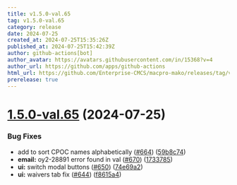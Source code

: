 ```yaml
---
title: v1.5.0-val.65
tag: v1.5.0-val.65
category: release
date: 2024-07-25
created_at: 2024-07-25T15:35:26Z
published_at: 2024-07-25T15:42:39Z
author: github-actions[bot]
author_avatar: https://avatars.githubusercontent.com/in/15368?v=4
author_url: https://github.com/apps/github-actions
html_url: https://github.com/Enterprise-CMCS/macpro-mako/releases/tag/v1.5.0-val.65
prerelease: true
---
```


# [1.5.0-val.65](https://github.com/Enterprise-CMCS/macpro-mako/compare/v1.5.0-val.64...v1.5.0-val.65) (2024-07-25)


### Bug Fixes

* add  to sort CPOC names alphabetically ([#664](https://github.com/Enterprise-CMCS/macpro-mako/issues/664)) ([59b8c74](https://github.com/Enterprise-CMCS/macpro-mako/commit/59b8c7483cf9d1d21b4dcac01c5f1968ad0a3bf8))
* **email:** oy2-28891 error found in val ([#670](https://github.com/Enterprise-CMCS/macpro-mako/issues/670)) ([1733785](https://github.com/Enterprise-CMCS/macpro-mako/commit/1733785af91f5ce06d1163a69baece17e976bc02))
* **ui:** switch modal buttons ([#650](https://github.com/Enterprise-CMCS/macpro-mako/issues/650)) ([74e69a2](https://github.com/Enterprise-CMCS/macpro-mako/commit/74e69a27ac7b0f3f69fc45b69ad18e4a1ebe5e70))
* **ui:** waivers tab fix ([#644](https://github.com/Enterprise-CMCS/macpro-mako/issues/644)) ([f8615a4](https://github.com/Enterprise-CMCS/macpro-mako/commit/f8615a40cfc73a4070d5451e6f2f2d8e74fbce16))




